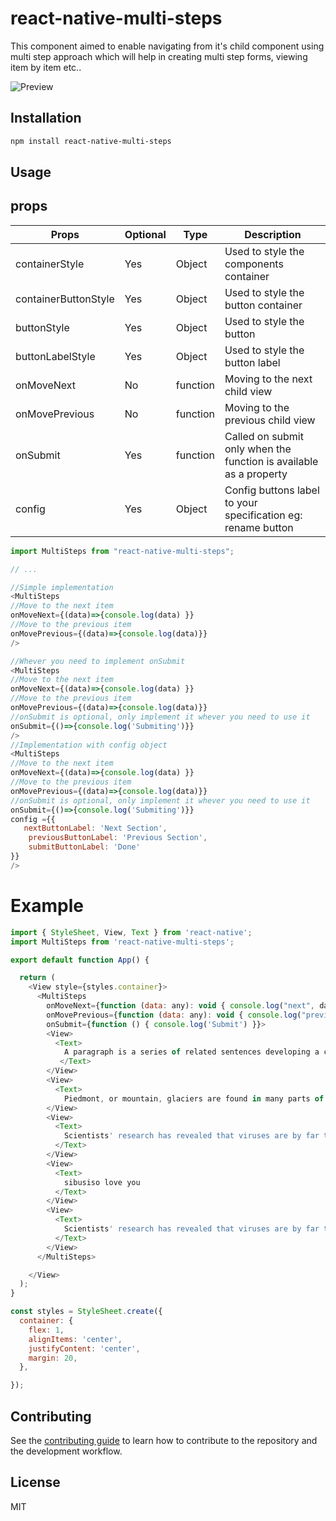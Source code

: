 # react-native-multi-steps

This component aimed to enable navigating from it's child component using multi step approach which will help in creating multi step forms, viewing item by item etc..

![Preview](https://github.com/samassango/react-native-multi-steps/blob/main/screenshot.gif)


## Installation

```sh
npm install react-native-multi-steps
```

## Usage

## props


| Props                  | Optional | Type      | Description                                                                    |
| ---------------------- | -------- | --------- | ------------------------------------------------------------------------------ |
| containerStyle         | Yes      | Object    | Used to style the components container                                         |
| containerButtonStyle   | Yes      | Object    | Used to style the button container                                             |
| buttonStyle            | Yes      | Object    | Used to style the button                                                       |
| buttonLabelStyle       | Yes      | Object    | Used to style the button label                                                 |
| onMoveNext             | No       | function  | Moving to the next child view                                                  |
| onMovePrevious         | No       | function  | Moving to the previous child view                                              |
| onSubmit               | Yes      | function  | Called on submit only when the function is available as a property             |
| config                 | Yes      | Object    | Config buttons label to your specification eg: rename button                   |

```js
import MultiSteps from "react-native-multi-steps";

// ...

//Simple implementation
<MultiSteps 
//Move to the next item
onMoveNext={(data)=>{console.log(data) }} 
//Move to the previous item 
onMovePrevious={(data)=>{console.log(data)}} 
/>

//Whever you need to implement onSubmit
<MultiSteps 
//Move to the next item
onMoveNext={(data)=>{console.log(data) }} 
//Move to the previous item 
onMovePrevious={(data)=>{console.log(data)}} 
//onSubmit is optional, only implement it whever you need to use it
onSubmit={()=>{console.log('Submiting')}}
/>
//Implementation with config object
<MultiSteps 
//Move to the next item
onMoveNext={(data)=>{console.log(data) }} 
//Move to the previous item 
onMovePrevious={(data)=>{console.log(data)}} 
//onSubmit is optional, only implement it whever you need to use it
onSubmit={()=>{console.log('Submiting')}}
config ={{
   nextButtonLabel: 'Next Section',
    previousButtonLabel: 'Previous Section',
    submitButtonLabel: 'Done'
}}
/>
```
# Example
```js
import { StyleSheet, View, Text } from 'react-native';
import MultiSteps from 'react-native-multi-steps';

export default function App() {

  return (
    <View style={styles.container}>
      <MultiSteps
        onMoveNext={function (data: any): void { console.log("next", data) }}
        onMovePrevious={function (data: any): void { console.log("previous", data) }}
        onSubmit={function () { console.log('Submit') }}>
        <View>
          <Text>
            A paragraph is a series of related sentences developing a central idea, called the topic. Try to think about paragraphs in terms of thematic unity: a paragraph is a sentence or a group of sentences that supports one central, unified idea. Paragraphs add one idea at a time to your broader argument.
           </Text>
        </View>
        <View>
          <Text>
            Piedmont, or mountain, glaciers are found in many parts of the world. In North America they are distributed along the mountain ranges of the Pacific Coast from central California northward. They abound in the Andes range in South America and are familiar and greatly admired spectacles in the Alps, the Pyrenees, the Caucasus Mountains and the mountains of Scandanavia. Rivers of ice flow down the valleys of various Asian mountain ranges, including the Himalayas, the Hindu Kush, and the Karakoram and Kunlun ranges. They are also a feature of the Southern Alps of New Zealand and are found in the lofty mountains of New Guinea. The largest piedmont glaciers are the Malaspina and Bering glaciers, both in Alaska. </Text>
        </View>
        <View>
          <Text>
            Scientists' research has revealed that viruses are by far the most abundant life forms on Earth. There are a million times more viruses on the planet than stars in the universe. Viruses also harbor the majority of genetic diversity on Earth. Scientists are finding evidence of viruses as a planetary force, influencing the global climate and geochemical cycles. They have also profoundly shaped the evolution of their hosts. The human genome, for example, contains 100,000 segments of virus DNA.
          </Text>
        </View>
        <View>
          <Text>
            sibusiso love you
          </Text>
        </View>
        <View>
          <Text>
            Scientists' research has revealed that viruses are by far the most abundant life forms on Earth. There are a million times more viruses on the planet than stars in the universe. Viruses also harbor the majority of genetic diversity on Earth. Scientists are finding evidence of viruses as a planetary force, influencing the global climate and geochemical cycles. They have also profoundly shaped the evolution of their hosts. The human genome, for example, contains 100,000 segments of virus DNA.
          </Text>
        </View>
      </MultiSteps>

    </View>
  );
}

const styles = StyleSheet.create({
  container: {
    flex: 1,
    alignItems: 'center',
    justifyContent: 'center',
    margin: 20,
  },

});

```

## Contributing

See the [contributing guide](CONTRIBUTING.md) to learn how to contribute to the repository and the development workflow.

## License

MIT
